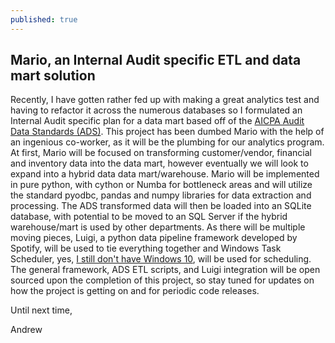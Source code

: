 ```yaml
---
published: true
---
```

## Mario, an Internal Audit specific ETL and data mart solution

Recently, I have gotten rather fed up with making a great analytics test and having to refactor it across the numerous databases so I  formulated an Internal Audit specific plan for a data mart based off of the [AICPA Audit Data Standards (ADS)](https://www.aicpa.org/interestareas/frc/assuranceadvisoryservices/pages/auditdatastandards.aspx). This project has been dumbed Mario with the help of an ingenious co-worker, as it will be the plumbing for our analytics program. At first, Mario will be focused on transforming customer/vendor, financial and inventory data into the data mart, however eventually we will look to expand into a hybrid data data mart/warehouse. Mario will be implemented in pure python, with cython or Numba for bottleneck areas and will utilize the standard pyodbc, pandas and numpy libraries for data extraction and processing. The ADS transformed data will then be loaded into an SQLite database, with potential to be moved to an SQL Server if the hybrid warehouse/mart is used by other departments. As there will be multiple moving pieces, Luigi, a python data pipeline framework developed by Spotify, will be used to tie everything together and Windows Task Scheduler, yes, [I still don't have Windows 10](https://msdn.microsoft.com/en-us/commandline/wsl/about), will be used for scheduling. The general framework, ADS ETL scripts, and Luigi integration will be open sourced upon the completion of this project, so stay tuned for updates on how the project is getting on and for periodic code releases.

Until next time,

Andrew

